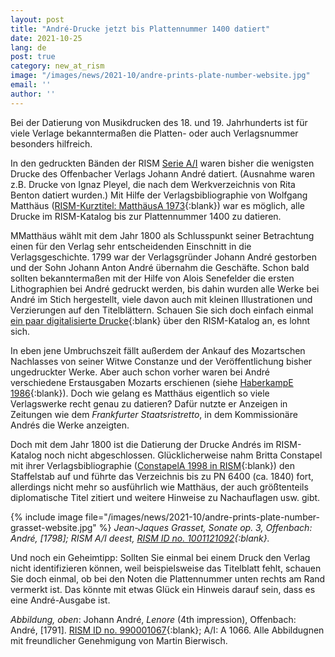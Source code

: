 ```yaml
---
layout: post
title: "André-Drucke jetzt bis Plattennummer 1400 datiert"
date: 2021-10-25
lang: de
post: true
category: new_at_rism
image: "/images/news/2021-10/andre-prints-plate-number-website.jpg"
email: ''
author: ''
---
```


Bei der Datierung von Musikdrucken des 18. und 19. Jahrhunderts ist für viele Verlage bekanntermaßen die Platten- oder auch Verlagsnummer besonders hilfreich.  

In den gedruckten Bänden der RISM [Serie A/I](/publications.html#series-a-inventories-of-musical-sources) waren bisher die wenigsten Drucke des Offenbacher Verlags Johann André datiert. (Ausnahme waren z.B. Drucke von Ignaz Pleyel, die nach dem Werkverzeichnis von Rita Benton datiert wurden.) Mit Hilfe der Verlagsbibliographie von Wolfgang Matthäus ([RISM-Kurztitel: MatthäusA 1973](https://opac.rism.info/search?View=rism&q=lit1318){:blank}) war es möglich, alle Drucke im RISM-Katalog bis zur Plattennummer 1400 zu datieren.  

MMatthäus wählt mit dem Jahr 1800 als Schlusspunkt seiner Betrachtung einen für den Verlag sehr entscheidenden Einschnitt in die Verlagsgeschichte. 1799 war der Verlagsgründer Johann André gestorben und der Sohn Johann Anton André übernahm die Geschäfte. Schon bald sollten bekanntermaßen mit der Hilfe von Alois Senefelder die ersten Lithographien bei André gedruckt werden, bis dahin wurden alle Werke bei André im Stich hergestellt, viele davon auch mit kleinen Illustrationen und Verzierungen auf den Titelblättern. Schauen Sie sich doch einfach einmal [ein paar digitalisierte Drucke](https://opac.rism.info/metaopac/perma.do;jsessionid=BDF09DC9E6AC3082C9014CDEDC7E9AC9.touch01?v=rism&q=-1%3d%22ks40000344%22){:blank} über den RISM-Katalog an, es lohnt sich.  

In eben jene Umbruchszeit fällt außerdem der Ankauf des Mozartschen Nachlasses von seiner Witwe Constanze und der Veröffentlichung bisher ungedruckter Werke. Aber auch schon vorher waren bei André verschiedene Erstausgaben Mozarts erschienen (siehe [HaberkampE 1986](https://opac.rism.info/search?View=rism&q=lit2835){:blank}). Doch wie gelang es Matthäus eigentlich so viele Verlagswerke recht genau zu datieren? Dafür nutzte er Anzeigen in Zeitungen wie dem _Frankfurter Staatsristretto_, in dem Kommissionäre Andrés die Werke anzeigten.  

Doch mit dem Jahr 1800 ist die Datierung der Drucke Andrés im RISM-Katalog noch nicht abgeschlossen. Glücklicherweise nahm Britta Constapel mit ihrer Verlagsbibliographie ([ConstapelA 1998 in RISM](https://opac.rism.info/search?View=rism&q=lit2841){:blank}) den Staffelstab auf und führte das Verzeichnis bis zu PN 6400 (ca. 1840) fort, allerdings nicht mehr so ausführlich wie Matthäus, der auch größtenteils diplomatische Titel zitiert und weitere Hinweise zu Nachauflagen usw. gibt.  

{% include image file="/images/news/2021-10/andre-prints-plate-number-grasset-website.jpg" %}
_Jean-Jaques Grasset, Sonate op. 3, Offenbach: André, [1798]; RISM A/I deest, [RISM ID no. 1001121092](https://opac.rism.info/search?id=1001121092&View=rism){:blank}._   

Und noch ein Geheimtipp: Sollten Sie einmal bei einem Druck den Verlag nicht identifizieren können, weil beispielsweise das Titelblatt fehlt, schauen Sie doch einmal, ob bei den Noten die Plattennummer unten rechts am Rand vermerkt ist. Das könnte mit etwas Glück ein Hinweis darauf sein, dass es eine André-Ausgabe ist.  

_Abbildung, oben_: Johann André, _Lenore_ (4th impression), Offenbach: André, [1791]. [RISM ID no. 990001067](https://opac.rism.info/search?id=990001067&View=rism){:blank}; A/I: A 1066. Alle Abbildugnen mit freundlicher Genehmigung von Martin Bierwisch.
